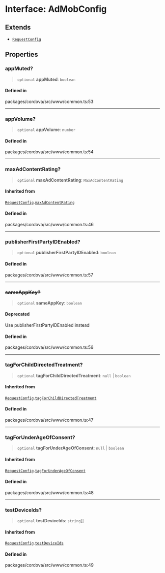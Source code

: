 # Interface: AdMobConfig

## Extends

- [`RequestConfig`](RequestConfig.md)

## Properties

### appMuted?

> `optional` **appMuted**: `boolean`

#### Defined in

packages/cordova/src/www/common.ts:53

***

### appVolume?

> `optional` **appVolume**: `number`

#### Defined in

packages/cordova/src/www/common.ts:54

***

### maxAdContentRating?

> `optional` **maxAdContentRating**: `MaxAdContentRating`

#### Inherited from

[`RequestConfig`](RequestConfig.md).[`maxAdContentRating`](RequestConfig.md#maxadcontentrating)

#### Defined in

packages/cordova/src/www/common.ts:46

***

### publisherFirstPartyIDEnabled?

> `optional` **publisherFirstPartyIDEnabled**: `boolean`

#### Defined in

packages/cordova/src/www/common.ts:57

***

### ~~sameAppKey?~~

> `optional` **sameAppKey**: `boolean`

#### Deprecated

Use publisherFirstPartyIDEnabled instead

#### Defined in

packages/cordova/src/www/common.ts:56

***

### tagForChildDirectedTreatment?

> `optional` **tagForChildDirectedTreatment**: `null` \| `boolean`

#### Inherited from

[`RequestConfig`](RequestConfig.md).[`tagForChildDirectedTreatment`](RequestConfig.md#tagforchilddirectedtreatment)

#### Defined in

packages/cordova/src/www/common.ts:47

***

### tagForUnderAgeOfConsent?

> `optional` **tagForUnderAgeOfConsent**: `null` \| `boolean`

#### Inherited from

[`RequestConfig`](RequestConfig.md).[`tagForUnderAgeOfConsent`](RequestConfig.md#tagforunderageofconsent)

#### Defined in

packages/cordova/src/www/common.ts:48

***

### testDeviceIds?

> `optional` **testDeviceIds**: `string`[]

#### Inherited from

[`RequestConfig`](RequestConfig.md).[`testDeviceIds`](RequestConfig.md#testdeviceids)

#### Defined in

packages/cordova/src/www/common.ts:49
